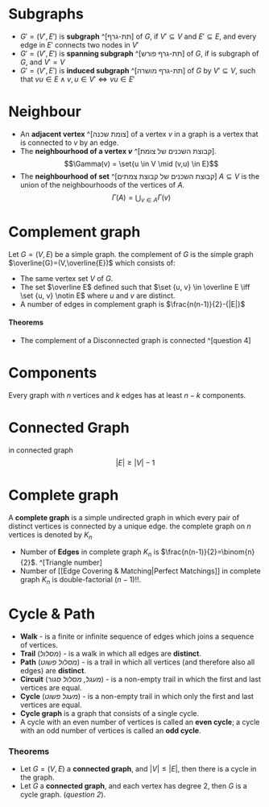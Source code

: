 # Subgraphs

- $G'=(V',E')$ is **subgraph** ^[תת-גרף] of $G$, if $V'\subseteq{V}$ and $E'\subseteq{E}$, and every edge in $E'$ connects two nodes in $V'$
- $G'=(V',E')$ is **spanning subgraph** ^[תת-גרף פורש] of $G$, if is subgraph of $G$, and $V'=V$
- $G'=(V',E')$ is **induced subgraph** ^[תת-גרף מושרה] of $G$ by $V'\subseteq{V}$, such that $vu\in{E} \land {v,u {\in{V'} \iff vu\in{E'}}}$  

# Neighbour

- An **adjacent vertex** ^[צומת שכנה] of a vertex $v$ in a graph is a vertex that is connected to $v$ by an edge. 
- The **neighbourhood of a vertex $v$** ^[קבוצת השכנים של צומת]. $$\Gamma(v) = \set{u \in V \mid (v,u) \in E}$$
- The **neighbourhood of set** ^[קבוצת השכנים של קבוצת צמתים] $A\subseteq{V}$ is the union of the neighbourhoods of the vertices of $A$. $$\Gamma(A)=\bigcup_{v\in{A}}\Gamma(v)$$
# Complement graph
Let $G=(V,E)$ be a simple graph.
the complement of $G$ is the simple graph $\overline{G}=(V,\overline{E})$ which consists of:

- The same vertex set $V$ of $G$.
- The set $\overline E$ defined such that $\set {u, v} \in \overline E \iff \set {u, v} \notin E$ where $u$ and $v$ are distinct.
- A number of edges in complement graph is $\frac{n(n-1)}{2}-{|E|}$

#### Theorems 
- The complement of a Disconnected graph is connected ^[question 4]

# Components
Every graph with $n$ vertices and $k$ edges has at least $n-k$ components.

# Connected Graph
in connected graph  $$|E| \geq |V|-1$$
# Complete graph
A **complete graph** is a simple undirected graph in which every pair of distinct vertices is connected by a unique edge. the complete graph on $n$ vertices is denoted by $K_n$

- Number of **Edges** in complete graph $K_n$ is $\frac{n(n-1)}{2}=\binom{n}{2}$. ^[Triangle number]
- Number of [[Edge Covering & Matching|Perfect Matchings]] in complete graph $K_n$ is double-factorial $(n-1)!!$.

# Cycle & Path
- **Walk** - is a finite or infinite sequence of edges which joins a sequence of vertices. 
- **Trail** (*מסלול*) - is a walk in which all edges are **distinct**.
- **Path** (*מסלול פשוט*) - is a trail in which all vertices (and therefore also all edges) are **distinct**.
- **Circuit** (*מעגל, מסלול סגור*) - is a non-empty trail in which the first and last vertices are equal.
- **Cycle** (*מעגל פשוט*) - is a non-empty trail in which only the first and last vertices are equal.
- **Cycle graph** is a graph that consists of a single cycle.
- A cycle with an even number of vertices is called an **even cycle**; a cycle with an odd number of vertices is called an **odd cycle**.

### Theorems
- Let $G=(V,E)$ a **connected graph**, and $|V|\leq|E|$, then there is a cycle in the graph.
- Let $G$ a **connected graph**, and each vertex has degree 2, then $G$ is a cycle graph. (*question 2*).


